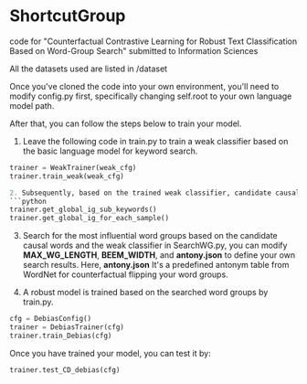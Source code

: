 # ShortcutGroup
code for "Counterfactual Contrastive Learning for Robust Text Classification Based on Word-Group Search" submitted to Information Sciences

All the datasets used are listed in /dataset

Once you've cloned the code into your own environment, you'll need to modify config.py first, specifically changing self.root to your own language model path.

After that, you can follow the steps below to train your model.

1. Leave the following code in train.py to train a weak classifier based on the basic language model for keyword search.
```python
trainer = WeakTrainer(weak_cfg)
trainer.train_weak(weak_cfg)

2. Subsequently, based on the trained weak classifier, candidate causal words need to be searched.
```python
trainer.get_global_ig_sub_keywords()
trainer.get_global_ig_for_each_sample()
```

3. Search for the most influential word groups based on the candidate causal words and the weak classifier in SearchWG.py, you can modify **MAX_WG_LENGTH**, **BEEM_WIDTH**, and **antony.json** to define your own search results. Here, **antony.json** It's a predefined antonym table from WordNet for counterfactual flipping your word groups.

4. A robust model is trained based on the searched word groups by train.py.
```python
cfg = DebiasConfig()
trainer = DebiasTrainer(cfg)
trainer.train_Debias(cfg)
```

Once you have trained your model, you can test it by:
```python
trainer.test_CD_debias(cfg)
```
